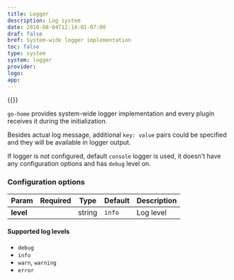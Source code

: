 ```yaml
---
title: Logger
description: Log system
date: 2018-08-04T12:14:01-07:00
draf: false
bref: System-wide logger implementation
toc: false
type: system
system: logger
provider:
logo:
app:
---
```

{{<provider>}}

`go-home` provides system-wide logger implementation and every plugin receives it during the initialization. 

Besides actual log message, additional `key: value` pairs could be specified and they will be available in logger output. 

If logger is not configured, default `console` logger is used, it doesn't have any configuration options and has `debug` level on.

### Configuration options

| Param | Required | Type | Default | Description |
|-------|----------|------|---------|-------------|
| **level** || string | `info` | Log level | 

#### Supported log levels
* `debug`
* `info`
* `warn`, `warning`
* `error`